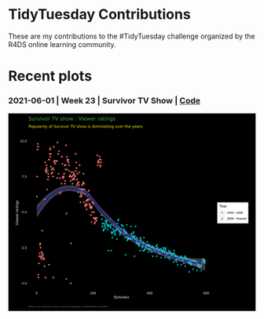 # TidyTuesday Contributions

These are my contributions to the #TidyTuesday challenge organized by the R4DS online learning community.


# Recent plots

### 2021-06-01 | Week 23 | Survivor TV Show | [Code](https://github.com/arungop/tidytuesday/tree/main/W23_2021)

[![alt text](https://github.com/arungop/tidytuesday/blob/main/W23_2021/SurvivoR.png)](https://github.com/arungop/tidytuesday/tree/main/W23_2021)


